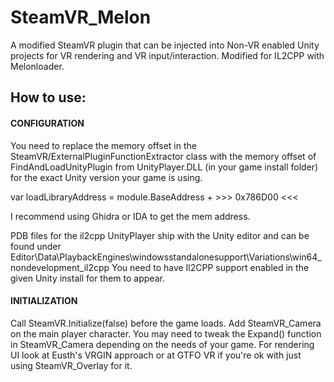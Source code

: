 # SteamVR_Melon
A modified SteamVR plugin that can be injected into Non-VR enabled Unity projects for VR rendering and VR input/interaction. Modified for IL2CPP with Melonloader. 

## How to use:

#### CONFIGURATION 

You need to replace the memory offset in the SteamVR/ExternalPluginFunctionExtractor class with the memory offset of FindAndLoadUnityPlugin 
from UnityPlayer.DLL (in your game install folder) for the exact Unity version your game is using.

var loadLibraryAddress = module.BaseAddress + >>> 0x786D00 <<<

I recommend using Ghidra or IDA to get the mem address.

PDB files for the il2cpp UnityPlayer ship with the Unity editor and can be found under 
Editor\Data\PlaybackEngines\windowsstandalonesupport\Variations\win64_nondevelopment_il2cpp
You need to have Il2CPP support enabled in the given Unity install for them to appear.

#### INITIALIZATION

Call SteamVR.Initialize(false) before the game loads. 
Add SteamVR_Camera on the main player character. 
You may need to tweak the Expand() function in SteamVR_Camera depending on the needs of your game.
For rendering UI look at Eusth's VRGIN approach or at GTFO VR if you're ok with just using SteamVR_Overlay for it.
